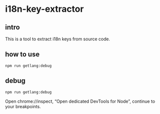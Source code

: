 # i18n-key-extractor

## intro

This is a tool to extract i18n keys from source code.
## how to use

```
npm run getlang:debug
```

## debug

```
npm run getlang:debug
```


Open chrome://inspect, “Open dedicated DevTools for Node”, continue to your breakpoints.
